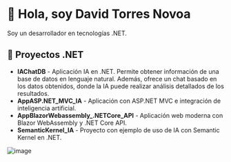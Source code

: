 # 👋 Hola, soy David Torres Novoa

Soy un desarrollador en tecnologías .NET.

## 📌 Proyectos .NET
- **IAChatDB** - Aplicación IA en .NET. Permite obtener información de una base de datos en lenguaje natural. Además, ofrece un chat basado en los datos obtenidos, donde la IA puede realizar análisis detallados de los resultados.
- **AppASP.NET_MVC_IA** - Aplicación con ASP.NET MVC e integración de inteligencia artificial.  
- **AppBlazorWebassembly_.NETCore_API** - Aplicación web moderna con Blazor WebAssembly y .NET Core API.  
- **SemanticKernel_IA** - Proyecto con ejemplo de uso de IA con Semantic Kernel en .NET.  


![image](https://github.com/user-attachments/assets/9f0cd028-6612-4e88-ad5c-5de1487d767a)

